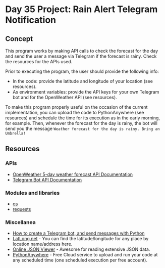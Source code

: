# Day 35 Project: Rain Alert Telegram Notification

## Concept

This program works by making API calls to check the forecast for the day and send the user a message via Telegram if
the forecast is rainy. Check the resources for the APIs used.

Prior to executing the program, the user should provide the following info:

- In the code: provide the latitude and longitude of your location (see resources).
- As environment variables: provide the API keys for your own Telegram bot and for the OpenWeather API (see resources).

To make this program properly useful on the occasion of the current implementation, you can upload the code to
PythonAnywhere (see resources) and schedule the time for its execution as in the early morning, for example. Then,
whenever the forecast for the day is rainy, the bot will send you the message `Weather forecast for the day is rainy.
Bring an Umbrella!`

## Resources

### APIs

- [OpenWeather 5-day weather forecast API Documentation](https://openweathermap.org/forecast5)
- [Telegram Bot API Documentation](https://core.telegram.org/bots/api)

### Modules and libraries

- [os](https://docs.python.org/3/library/os.html)
- [requests](https://docs.python-requests.org/en/latest/)

### Miscellanea

- [How to create a Telegram bot, and send messages with Python](https://medium.com/@ManHay_Hong/how-to-create-a-telegram-bot-and-send-messages-with-python-4cf314d9fa3e)
- [LatLong.net](https://www.latlong.net/) - You can find the latitude/longitude for any place by location name/address here.
- [Online JSON Viewer](https://jsonviewer.stack.hu/) - Awesome for reading extensive JSON data.
- [PythonAnywhere](https://www.pythonanywhere.com/) - Free Cloud service to upload and run your code at any scheduled time (one scheduled execution per free account).